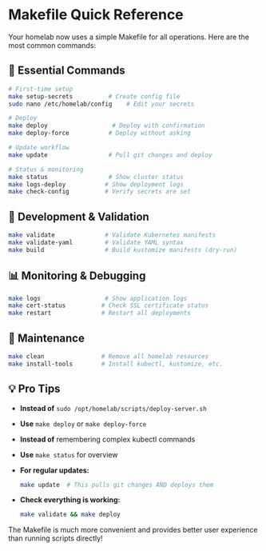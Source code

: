 # Makefile Quick Reference

Your homelab now uses a simple Makefile for all operations. Here are the most common commands:

## 🚀 Essential Commands

```bash
# First-time setup
make setup-secrets          # Create config file
sudo nano /etc/homelab/config    # Edit your secrets

# Deploy
make deploy                  # Deploy with confirmation
make deploy-force           # Deploy without asking

# Update workflow
make update                 # Pull git changes and deploy

# Status & monitoring
make status                 # Show cluster status
make logs-deploy           # Show deployment logs
make check-config          # Verify secrets are set
```

## 🔧 Development & Validation

```bash
make validate              # Validate Kubernetes manifests
make validate-yaml         # Validate YAML syntax
make build                 # Build kustomize manifests (dry-run)
```

## 📊 Monitoring & Debugging

```bash
make logs                  # Show application logs
make cert-status          # Check SSL certificate status
make restart              # Restart all deployments
```

## 🧹 Maintenance

```bash
make clean                # Remove all homelab resources
make install-tools        # Install kubectl, kustomize, etc.
```

## 💡 Pro Tips

- **Instead of** `sudo /opt/homelab/scripts/deploy-server.sh`
- **Use** `make deploy` or `make deploy-force`

- **Instead of** remembering complex kubectl commands
- **Use** `make status` for overview

- **For regular updates:**
  ```bash
  make update  # This pulls git changes AND deploys them
  ```

- **Check everything is working:**
  ```bash
  make validate && make deploy
  ```

The Makefile is much more convenient and provides better user experience than running scripts directly!